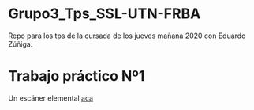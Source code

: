 # Grupo3_Tps_SSL-UTN-FRBA
Repo para los tps de la cursada de los jueves mañana 2020 con Eduardo Zúñiga.

# Trabajo práctico Nº1
Un escáner elemental [aca](https://github.com/Matiassgg/Grupo-TPs-Sintaxis/tree/master/Tp%201) 

